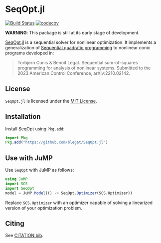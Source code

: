 # SeqOpt.jl

[![Build Status](https://github.com/blegat/SeqOpt.jl/actions/workflows/ci.yml/badge.svg?branch=main)](https://github.com/blegat/SeqOpt.jl/actions?query=workflow%3ACI)
[![codecov](https://codecov.io/gh/blegat/SeqOpt.jl/branch/main/graph/badge.svg)](https://codecov.io/gh/blegat/SeqOpt.jl)

**WARNING**: This package is still at its early stage of development.

[SeqOpt.jl](https://github.com/blegat/SeqOpt.jl) is a sequential solver for nonlinear optimization.
It implements a generalization of [Sequential quadratic programming](https://en.wikipedia.org/wiki/Sequential_quadratic_programming) to nonlinear conic programs developed in:

> Torbjørn Cunis & Benoît Legat. Sequential sum-of-squares programming for analysis of nonlinear systems. Submitted to the 2023 American Control Conference, arXiv:2210.02142.

## License

`SeqOpt.jl` is licensed under the [MIT License](https://github.com/blegat/SeqOpt.jl/blob/main/LICENSE.md).

## Installation

Install SeqOpt using `Pkg.add`:

```julia
import Pkg
Pkg.add("https://github.com/blegat/SeqOpt.jl")
```

## Use with JuMP

Use `SeqOpt` with JuMP as follows:

```julia
using JuMP
import SCS
import SeqOpt
model = JuMP.Model(() -> SeqOpt.Optimizer(SCS.Optimizer))
```

Replace `SCS.Optimizer` with an optimizer capable of solving a
linearized version of your optimization problem.

## Citing

See [CITATION.bib](https://github.com/blegat/SeqOpt.jl/blob/main/CITATION.bib).
